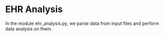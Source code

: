 # EHR Analysis

In the module ehr_analysis.py, we parse data from input files and perform data analysis on them.

